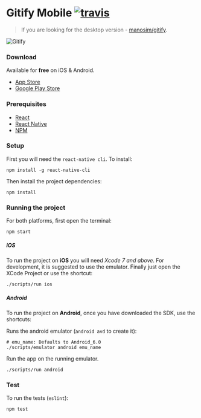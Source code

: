 # Gitify Mobile  [![travis][travis-image]][travis-url]

> If you are looking for the desktop version - [manosim/gitify](https://github.com/manosim/gitify/).

![Gitify](images/press.png)

### Download
Available for **free** on iOS & Android.

 - [App Store](https://itunes.apple.com/us/app/gitify/id1123311036?ls=1&mt=8)
 - [Google Play Store](http://play.google.com/store/apps/details?id=com.gitify)


### Prerequisites

 - [React](https://facebook.github.io/react/)
 - [React Native](https://facebook.github.io/react-native/)
 - [NPM](https://www.npmjs.com/)


### Setup

First you will need the `react-native cli`. To install:

    npm install -g react-native-cli

Then install the project dependencies:

    npm install


### Running the project

For both platforms, first open the terminal:

    npm start

##### iOS

To run the project on **iOS** you will need *Xcode 7 and above*. For development, it is suggested to use the emulator. Finally just open the XCode Project or use the shortcut:

    ./scripts/run ios


##### Android

To run the project on **Android**, once you have downloaded the SDK, use the shortcuts:

Runs the android emulator (`android avd` to create it):

    # emu_name: Defaults to Android_6.0
    ./scripts/emulator android emu_name

Run the app on the running emulator.

    ./scripts/run android


### Test
To run the tests (`eslint`):

    npm test

[travis-image]: https://travis-ci.org/manosim/gitify-mobile.svg?branch=master
[travis-url]: https://travis-ci.org/manosim/gitify-mobile

